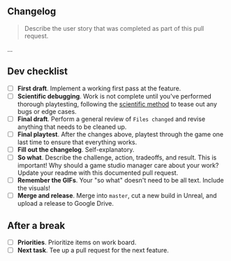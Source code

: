 ## Changelog

> Describe the user story that was completed as part of this pull request.

...

## Dev checklist

* [ ] **First draft**. Implement a working first pass at the feature.
* [ ] **Scientific debugging**. Work is not complete until you've performed thorough playtesting, following the [scientific method](https://cseweb.ucsd.edu/classes/wi10/cse15L/c/method.php) to tease out any bugs or edge cases.
* [ ] **Final draft**. Perform a general review of `Files changed` and revise anything that needs to be cleaned up.
* [ ] **Final playtest**. After the changes above, playtest through the game one last time to ensure that everything works.
* [ ] **Fill out the changelog**. Self-explanatory.
* [ ] **So what**. Describe the challenge, action, tradeoffs, and result. This is important! Why should a game studio manager care about your work? Update your readme with this documented pull request.
* [ ] **Remember the GIFs**. Your "so what" doesn't need to be all text. Include the visuals!
* [ ] **Merge and release**. Merge into `master`, cut a new build in Unreal, and upload a release to Google Drive.

## After a break

* [ ] **Priorities**. Prioritize items on work board.
* [ ] **Next task**. Tee up a pull request for the next feature.
